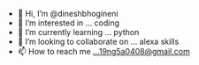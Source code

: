 - 👋 Hi, I’m @dineshbhogineni
- 👀 I’m interested in ... coding
- 🌱 I’m currently learning ... python
- 💞️ I’m looking to collaborate on ... alexa skills 
- 📫 How to reach me ...19ng5a0408@gmail.com 

<!---
dineshbhogineni/dineshbhogineni is a ✨ special ✨ repository because its `README.md` (this file) appears on your GitHub profile.
You can click the Preview link to take a look at your changes.
--->
